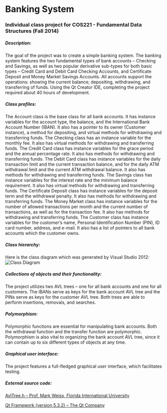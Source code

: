 # Banking System

### Individual class project for COS221 - Fundamental Data Structures (Fall 2014)

##### Description:  
The goal of the project was to create a simple banking system. The banking system features the two fundamental types of bank accounts – Checking and Savings, as well as two popular derivative sub-types for both basic types – Credit Card and Debit Card Checking Accounts, and Certificate Deposit and Money Market Savings Accounts. All accounts support the operations: showing the current balance; depositing, withdrawing, and transferring of funds. Using the Qt Creator IDE, completing the project required about 40 hours of development.

##### Class profiles:  
The Account class is the base class for all bank accounts. It has instance variables for the account type, the balance, and the International Bank Account Number (IBAN). It also has a pointer to its owner (Customer instance), a method for depositing, and virtual methods for withdrawing and transferring funds. The Checking class has an instance variable for the monthly fee. It also has virtual methods for withdrawing and transferring funds. The Credit Card class has instance variables for the grace period and the annual percentage rate. It also has methods for withdrawing and transferring funds. The Debit Card class has instance variables for the daily transaction limit and the current transaction balance, and for the daily ATM withdrawal limit and the current ATM withdrawal balance. It also has methods for withdrawing and transferring funds. The Savings class has instance variables for the interest rate and the minimum balance requirement. It also has virtual methods for withdrawing and transferring funds. The Certificate Deposit class has instance variables for the deposit term and the withdrawal penalty. It also has methods for withdrawing and transferring funds. The Money Market class has instance variables for the number of allowed transactions per month and the current number of transactions, as well as for the transaction fee. It also has methods for withdrawing and transferring funds. The Customer class has instance variables for the customer’s name, Personal Identification Number (PIN), ID card number, address, and e-mail. It also has a list of pointers to all bank accounts which the customer owns.

##### Class hierarchy:
Here is the class diagram which was generated by Visual Studio 2012:
![Class Diagram](http://i.imgur.com/wr3oJSB.png)

##### Collections of objects and their functionality:  
The project utilizes two AVL trees – one for all bank accounts and one for all customers. The IBANs serve as keys for the bank account AVL tree and the PINs serve as keys for the customer AVL tree. Both trees are able to perform insertions, removals, and searches.

##### Polymorphism:  
Polymorphic functions are essential for manipulating bank accounts. Both the withdrawal 
function and the transfer function are polymorphic. Polymorphism is also vital to organizing the bank account AVL tree, since it can contain up to six different types of objects at any time.

##### Graphical user interface:  
The project features a full-fledged graphical user interface, which facilitates testing.

##### External source code:  
[AvlTree.h – Prof. Mark Weiss, Florida International University](http://users.cis.fiu.edu/~weiss/dsaa_c++4/code/)

[Qt Framework (version 5.3.2) – The Qt Company](http://www.qt.io/)

